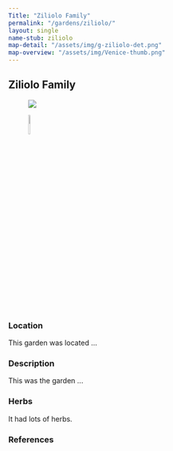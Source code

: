 ```yaml
---
Title: "Ziliolo Family"
permalink: "/gardens/ziliolo/"
layout: single
name-stub: ziliolo
map-detail: "/assets/img/g-ziliolo-det.png"
map-overview: "/assets/img/Venice-thumb.png"
---
```


## Ziliolo Family

<figure><img src="{{ site.baseurl }}assets/img/g-{{ page.name-stub }}-det.png" class="img-ctr" float="left"/></figure>

<figure width="10%"><img width="10%" src="{{ page.map-overview | relative_url }}" float="right"/></figure>

### Location

This garden was located ...

### Description

This was the garden ...

### Herbs

It had lots of herbs.

### References
